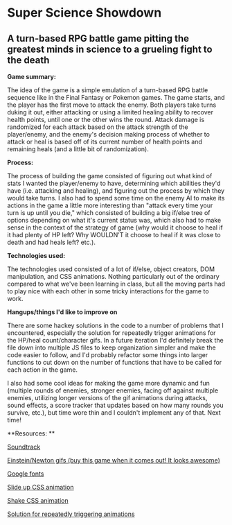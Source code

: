 # Super Science Showdown
## A turn-based RPG battle game pitting the greatest minds in science to a grueling fight to the death

**Game summary:**

The idea of the game is a simple emulation of a turn-based RPG battle sequence like in the Final Fantasy or Pokemon games. The game starts, and the player has the first move to attack the enemy. Both players take turns duking it out, either attacking or using a limited healing ability to recover health points, until one or the other wins the round. Attack damage is randomized for each attack based on the attack strength of the player/enemy, and the enemy's decision making process of whether to attack or heal is based off of its current number of health points and remaining heals (and a little bit of randomization).

**Process:**

The process of building the game consisted of figuring out what kind of stats I wanted the player/enemy to have, determining which abilities they'd have (i.e. attacking and healing), and figuring out the process by which they would take turns. I also had to spend some time on the enemy AI to make its actions in the game a little more interesting than "attack every time your turn is up until you die," which consisted of building a big if/else tree of options depending on what it's current status was, which also had to make sense in the context of the strategy of game (why would it choose to heal if it had plenty of HP left? Why WOULDN'T it choose to heal if it was close to death and had heals left? etc.).

**Technologies used:**

The technologies used consisted of a lot of if/else, object creators, DOM manipulation, and CSS animations. Nothing particularly out of the ordinary compared to what we've been learning in class, but all the moving parts had to play nice with each other in some tricky interactions for the game to work.

**Hangups/things I'd like to improve on**

There are some hackey solutions in the code to a number of problems that I encountered, especially the solution for repeatedly trigger animations for the HP/heal count/character gifs. In a future iteration I'd definitely break the file down into multiple JS files to keep organization simpler and make the code easier to follow, and I'd probably refactor some things into larger functions to cut down on the number of functions that have to be called for each action in the game.

I also had some cool ideas for making the game more dynamic and fun (multiple rounds of enemies, stronger enemies, facing off against multiple enemies, utilizing longer versions of the gif animations during attacks, sound effects, a score tracker that updates based on how many rounds you survive, etc.), but time wore thin and I couldn't implement any of that. Next time!


**Resources: **

[Soundtrack](http://www.ptesquad.com/more/pte018.html)

[Einstein/Newton gifs (buy this game when it comes out! It looks awesome)](https://www.behance.net/gallery/34335649/Science-Kombat)

[Google fonts](https://www.google.com/fonts)

[Slide up CSS animation](http://www.justinaguilar.com/animations/index.html#)

[Shake CSS animation](https://css-tricks.com/snippets/css/shake-css-keyframe-animation/)

[Solution for repeatedly triggering animations](https://css-tricks.com/restart-css-animation/)
